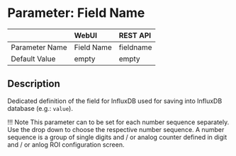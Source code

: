 # Parameter: Field Name

|                   | WebUI               | REST API
|:---               |:---                 |:----
| Parameter Name    | Field Name          | fieldname
| Default Value     | empty               | empty


## Description

Dedicated definition of the field for InfluxDB used for saving into InfluxDB 
database (e.g.: `value`).


!!! Note
    This parameter can to be set for each number sequence separately.
    Use the drop down to choose the respective number sequence. 
    A number sequence is a group of single digits and / or analog counter defined in 
    digit and / or anlog ROI configuration screen.
